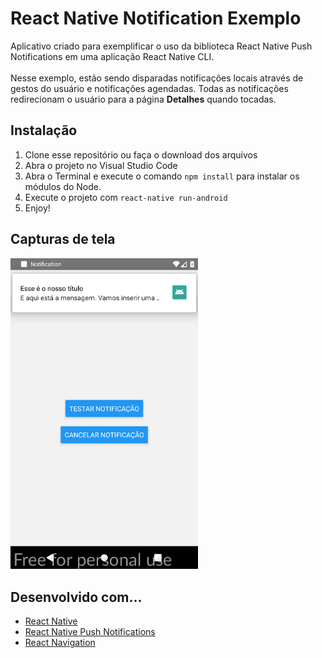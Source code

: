 # React Native Notification Exemplo
Aplicativo criado para exemplificar o uso da biblioteca React Native Push Notifications em uma aplicação React Native CLI.<br><br>
Nesse exemplo, estão sendo disparadas notificações locais através de gestos do usuário e notificações agendadas. Todas as notificações redirecionam o usuário para a página <b>Detalhes</b> quando tocadas. 

## Instalação
1. Clone esse repositório ou faça o download dos arquivos
2. Abra o projeto no Visual Studio Code
3. Abra o Terminal e execute o comando `npm install` para instalar os módulos do Node.
4. Execute o projeto com `react-native run-android`
5. Enjoy!

## Capturas de tela
<img width="300" src="https://github.com/lucasfrag/React-Native-Notification-Exemplo/blob/master/src/screenshots/01.png" >

## Desenvolvido com...

* [React Native](https://reactnative.dev)
* [React Native Push Notifications](https://github.com/zo0r/react-native-push-notification)
* [React Navigation](https://reactnavigation.org)
